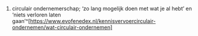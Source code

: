 1. circulair ondernemerschap; ‘zo lang mogelijk doen met wat je al hebt’ en ‘niets verloren laten gaan’^[https://www.evofenedex.nl/kennisvervoercirculair-ondernemen/wat-circulair-ondernemen]